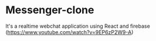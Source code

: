 # Messenger-clone
It's a realtime webchat application using React and firebase (https://www.youtube.com/watch?v=9EP6zP2W9-A)
